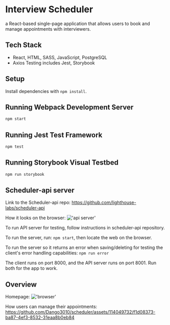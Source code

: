 # Interview Scheduler
a React-based single-page application that allows users to book and manage appointments with interviewers.

## Tech Stack 
- React, HTML, SASS, JavaScript, PostgreSQL
- Axios Testing includes Jest, Storybook

## Setup

Install dependencies with `npm install`.

## Running Webpack Development Server

```sh
npm start
```

## Running Jest Test Framework

```sh
npm test
```

## Running Storybook Visual Testbed

```sh
npm run storybook
```

## Scheduler-api server
Link to the Scheduler-api repo: https://github.com/lighthouse-labs/scheduler-api

How it looks on the browser:
!['api server'](https://user-images.githubusercontent.com/114049732/228948919-f908b869-9495-4f88-bab9-77b7ed25b056.png)

To run API server for testing, follow instructions in scheduler-api repository.

To run the server, run: `npm start`, then locate the web on the browser.

To run the server so it returns an error when saving/deleting for testing the client's error handling capabilities: `npm run error`

The client runs on port 8000, and the API server runs on port 8001. Run both for the app to work.

## Overview
Homepage:
!['browser'](https://user-images.githubusercontent.com/114049732/228948979-64355f17-8e89-46f2-bcf9-1f89a0987109.png)

How users can manage their appointments:
https://github.com/Dango3010/scheduler/assets/114049732/f1d08373-ba87-4ef3-8532-31eaa8b0eb84

